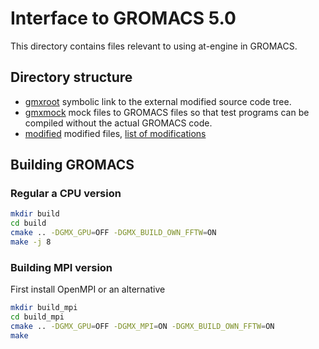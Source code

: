 # Interface to GROMACS 5.0

This directory contains files relevant to using at-engine in GROMACS.

## Directory structure

* [gmxroot](gmxroot) symbolic link to the external modified source code tree.
* [gmxmock](gmxmock) mock files to GROMACS files so that test programs can be compiled without the actual GROMACS code.
* [modified](modified) modified files, [list of modifications](modified/README.md)

## Building GROMACS

### Regular a CPU version

```sh
mkdir build
cd build
cmake .. -DGMX_GPU=OFF -DGMX_BUILD_OWN_FFTW=ON
make -j 8
```

### Building MPI version

First install OpenMPI or an alternative

```sh
mkdir build_mpi
cd build_mpi
cmake .. -DGMX_GPU=OFF -DGMX_MPI=ON -DGMX_BUILD_OWN_FFTW=ON
make
```
